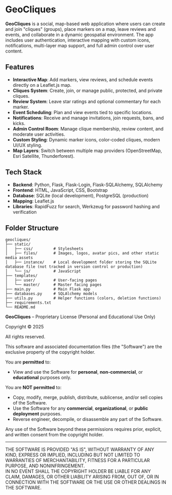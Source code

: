 # GeoCliques

**GeoCliques** is a social, map-based web application where users can create and join "cliques" (groups), place markers on a map, leave reviews and events, and collaborate in a dynamic geospatial environment. The app includes user authentication, interactive mapping with custom icons, notifications, multi-layer map support, and full admin control over user content.

## Features

- **Interactive Map**: Add markers, view reviews, and schedule events directly on a Leaflet.js map.
- **Cliques System**: Create, join, or manage public, protected, and private cliques.
- **Review System**: Leave star ratings and optional commentary for each marker.
- **Event Scheduling**: Plan and view events tied to specific locations.
- **Notifications**: Receive and manage invitations, join requests, bans, and kicks.
- **Admin Control Room**: Manage clique membership, review content, and moderate user activities.
- **Custom Styling**: Dynamic marker icons, color-coded cliques, modern UI/UX styling.
- **Map Layers**: Switch between multiple map providers (OpenStreetMap, Esri Satellite, Thunderforest).

## Tech Stack

- **Backend**: Python, Flask, Flask-Login, Flask-SQLAlchemy, SQLAlchemy
- **Frontend**: HTML, JavaScript, CSS, Bootstrap
- **Database**: SQLite (local development), PostgreSQL (production)
- **Mapping**: Leaflet.js
- **Libraries**: RapidFuzz for search, Werkzeug for password hashing and verification


## Folder Structure

```
geocliques/
├── static/
│   ├── css/         # Stylesheets
│   ├── files/       # Images, logos, avatar pics, and other static media assets
│   ├── instance/    # Local development folder storing the SQLite database file (not tracked in version control or production)
│   └── js/          # JavaScript
├── templates/
│   ├── user/        # User-facing pages
│   └── master/      # Master facing pages
├── main.py          # Main Flask app
├── databases.py     # SQLAlchemy models
├── utils.py         # Helper functions (colors, deletion functions)
├── requirements.txt
└── README.md

```

**GeoCliques** – Proprietary License (Personal and Educational Use Only)

Copyright © 2025

All rights reserved.

This software and associated documentation files (the "Software") are the exclusive property of the copyright holder.

You are **permitted** to:

- View and use the Software for **personal**, **non-commercial**, or **educational** purposes only.

You are **NOT permitted** to:

- Copy, modify, merge, publish, distribute, sublicense, and/or sell copies of the Software.
- Use the Software for any **commercial**, **organizational**, or **public deployment** purposes.
- Reverse engineer, decompile, or disassemble any part of the Software.

Any use of the Software beyond these permissions requires prior, explicit, and written consent from the copyright holder.

---

THE SOFTWARE IS PROVIDED "AS IS", WITHOUT WARRANTY OF ANY KIND, EXPRESS OR IMPLIED, INCLUDING BUT NOT LIMITED TO WARRANTIES OF MERCHANTABILITY, FITNESS FOR A PARTICULAR PURPOSE, AND NONINFRINGEMENT.  
IN NO EVENT SHALL THE COPYRIGHT HOLDER BE LIABLE FOR ANY CLAIM, DAMAGES, OR OTHER LIABILITY ARISING FROM, OUT OF, OR IN CONNECTION WITH THE SOFTWARE OR THE USE OR OTHER DEALINGS IN THE SOFTWARE.
